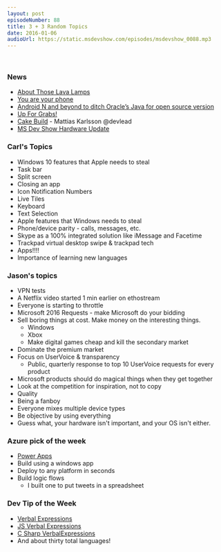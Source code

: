 ```yaml
---
layout: post
episodeNumber: 88
title: 3 + 3 Random Topics
date: 2016-01-06
audioUrl: https://static.msdevshow.com/episodes/msdevshow_0088.mp3
---
```

 
### News

-   [About Those Lava Lamps](https://gist.github.com/marick/3ec112bc38b2af267e15)
-   [You are your phone](http://www.roughtype.com/?p=6683)
-   [Android N and beyond to ditch Oracle’s Java for open source version](http://msdv.sh/1mPUaRE)
-   [Up For Grabs!](http://up-for-grabs.net/#/)
-   [Cake Build](http://cakebuild.net/) - Mattias Karlsson ‏@devlead
-   [MS Dev Show Hardware Update](http://www.ytechie.com/2016/01/msdevshow-hardware-update/)

### Carl's Topics

 - Windows 10 features that Apple needs to steal
  - Task bar
  - Split screen
  - Closing an app
  - Icon Notification Numbers
  - Live Tiles
  - Keyboard
  - Text Selection
 - Apple features that Windows needs to steal
  - Phone/device parity - calls, messages, etc.
  - Skype as a 100% integrated solution like iMessage and Facetime
  - Trackpad virtual desktop swipe & trackpad tech
  - Apps!!!!
 - Importance of learning new languages

### Jason's topics

 - VPN tests
  - A Netflix video started 1 min earlier on ethostream
  - Everyone is starting to throttle
 - Microsoft 2016 Requests - make Microsoft do your bidding
  - Sell boring things at cost. Make money on the interesting things.
    - Windows
    - Xbox
    - Make digital games cheap and kill the secondary market
  - Dominate the premium market
  - Focus on UserVoice & transparency
    - Public, quarterly response to top 10 UserVoice requests for every product
  - Microsoft products should do magical things when they get together
  - Look at the competition for inspiration, not to copy
  - Quality
 - Being a fanboy
  - Everyone mixes multiple device types
  - Be objective by using everything
  - Guess what, your hardware isn't important, and your OS isn't either.

### Azure pick of the week

 - [Power Apps](http://PowerApps.com)
  - Build using a windows app
  - Deploy to any platform in seconds
  - Build logic flows
    - I built one to put tweets in a spreadsheet

### Dev Tip of the Week
 - [Verbal Expressions](https://github.com/VerbalExpressions)
  - [JS Verbal Expressions](https://github.com/VerbalExpressions/JSVerbalExpressions)
  - [C Sharp VerbalExpressions](https://github.com/VerbalExpressions/CSharpVerbalExpressions)
  - And about thirty total languages!